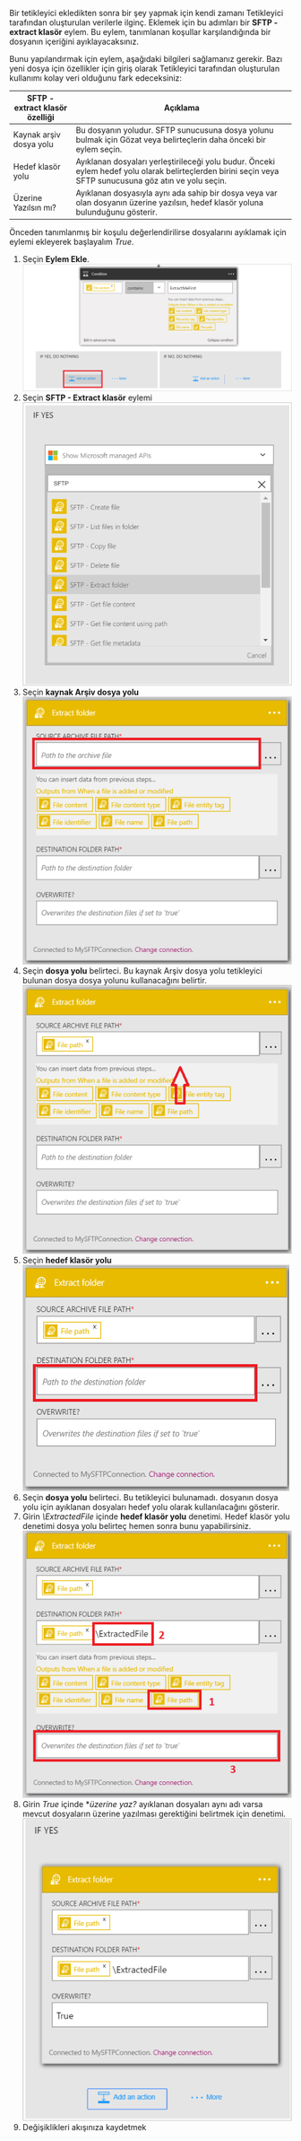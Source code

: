 Bir tetikleyici ekledikten sonra bir şey yapmak için kendi zamanı Tetikleyici tarafından oluşturulan verilerle ilginç. Eklemek için bu adımları bir **SFTP - extract klasör** eylem. Bu eylem, tanımlanan koşullar karşılandığında bir dosyanın içeriğini ayıklayacaksınız. 

Bunu yapılandırmak için eylem, aşağıdaki bilgileri sağlamanız gerekir. Bazı yeni dosya için özellikler için giriş olarak Tetikleyici tarafından oluşturulan kullanımı kolay veri olduğunu fark edeceksiniz:

| SFTP - extract klasör özelliği | Açıklama |
| --- | --- |
| Kaynak arşiv dosya yolu |Bu dosyanın yoludur. SFTP sunucusuna dosya yolunu bulmak için Gözat veya belirteçlerin daha önceki bir eylem seçin. |
| Hedef klasör yolu |Ayıklanan dosyaları yerleştirileceği yolu budur. Önceki eylem hedef yolu olarak belirteçlerden birini seçin veya SFTP sunucusuna göz atın ve yolu seçin. |
| Üzerine Yazılsın mı? |Ayıklanan dosyasıyla aynı ada sahip bir dosya veya var olan dosyanın üzerine yazılsın, hedef klasör yoluna bulunduğunu gösterir. |

Önceden tanımlanmış bir koşulu değerlendirilirse dosyalarını ayıklamak için eylemi ekleyerek başlayalım *True*. 

1. Seçin **Eylem Ekle**.        
   ![SFTP eylem koşulu görüntüsü 6](./media/connectors-create-api-sftp/condition-6.png)   
2. Seçin **SFTP - Extract klasör** eylemi      
   ![SFTP eylem koşulu görüntüsü 7](./media/connectors-create-api-sftp/condition-7.png)   
3. Seçin **kaynak Arşiv dosya yolu**              
   ![SFTP eylem koşulu görüntü 9](./media/connectors-create-api-sftp/condition-9.png)   
4. Seçin **dosya yolu** belirteci. Bu kaynak Arşiv dosya yolu tetikleyici bulunan dosya dosya yolunu kullanacağını belirtir.           
   ![SFTP eylem koşulu görüntüsü 10](./media/connectors-create-api-sftp/condition-10.png)   
5. Seçin **hedef klasör yolu**           
   ![SFTP eylem koşulu görüntüsü 11](./media/connectors-create-api-sftp/condition-11.png)   
6. Seçin **dosya yolu** belirteci. Bu tetikleyici bulunamadı. dosyanın dosya yolu için ayıklanan dosyaları hedef yolu olarak kullanılacağını gösterir.   
7. Girin *\ExtractedFile* içinde **hedef klasör yolu** denetimi. Hedef klasör yolu denetimi dosya yolu belirteç hemen sonra bunu yapabilirsiniz.         
   ![SFTP eylem koşulu görüntüsü 12](./media/connectors-create-api-sftp/condition-12.png)   
8. Girin *True* içinde **üzerine yaz?* ayıklanan dosyaları aynı adı varsa mevcut dosyaların üzerine yazılması gerektiğini belirtmek için denetimi.      
   ![SFTP eylem koşulu görüntüsü 13](./media/connectors-create-api-sftp/condition-13.png)   
9. Değişiklikleri akışınıza kaydetmek  

